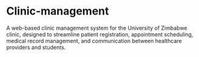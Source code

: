 # Clinic-management
A web-based clinic management system for the University of Zimbabwe clinic, designed to streamline patient registration, appointment scheduling, medical record management, and communication between healthcare providers and students.
